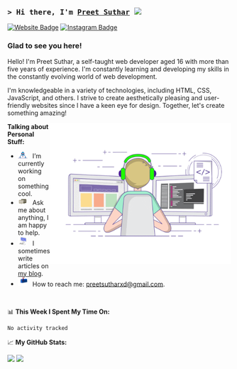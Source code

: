 ### <samp>&gt; Hi there, I'm <a href="https://preetsuthar.me" target="_blank">Preet Suthar</a> <img src="https://media.giphy.com/media/hvRJCLFzcasrR4ia7z/giphy.gif" width="25"> </samp>

[![Website Badge](https://img.shields.io/badge/Website-3b5998?style=flat-square&logo=google-chrome&logoColor=white)](https://preetsuthar.me)
[![Instagram Badge](https://img.shields.io/badge/-Instagram-e4405f?style=flat-square&logo=Instagram&logoColor=white)](https://instagram.com/nottpreet28/)

### Glad to see you here! &nbsp;

Hello! I'm Preet Suthar, a self-taught web developer aged 16 with more than five years of experience. I'm constantly learning and developing my skills in the constantly evolving world of web development.

I'm knowledgeable in a variety of technologies, including HTML, CSS, JavaScript, and others. I strive to create aesthetically pleasing and user-friendly websites since I have a keen eye for design. Together, let's create something amazing!

<img align="right" alt="GIF" src="https://github.com/preetsuthar17/preetsuthar17/blob/main/assets/coding.gif?raw=true" width="408" height="318" />


**Talking about Personal Stuff:**

- <img src="https://github.com/preetsuthar17/preetsuthar17/blob/main/assets/developer.gif?raw=true" width="21" />&nbsp;&nbsp; I’m currently working on something cool.
- <img src="https://github.com/preetsuthar17/preetsuthar17/blob/main/assets/message.gif?raw=true" width="21" />&nbsp;&nbsp; Ask me about anything, I am happy to help.
- <img src="https://github.com/preetsuthar17/preetsuthar17/blob/main/assets/laptop.gif?raw=true" width="21" />&nbsp;&nbsp; I sometimes write articles on [my blog](https://blog.preetsuthar.me).
- <img src="https://github.com/preetsuthar17/preetsuthar17/blob/main/assets/letterbox.gif?raw=true" width="21" />&nbsp;&nbsp; How to reach me: preetsutharxd@gmail.com.
  
</br>

📊 **This Week I Spent My Time On:**

<!--START_SECTION:waka-->

```txt
No activity tracked
```

<!--END_SECTION:waka-->

📈 **My GitHub Stats:**

<p>
  <img height="180em" src="https://github-readme-stats.vercel.app/api?username=preetsuthar17&show_icons=true&hide_border=true&&count_private=true&include_all_commits=true" />
  <img height="180em" src="https://github-readme-stats.vercel.app/api/top-langs/?username=preetsuthar17&exclude_repo=KNN-Image-Classification&show_icons=true&hide_border=true&layout=compact&langs_count=8"/>
</p>
